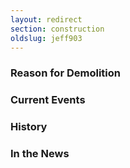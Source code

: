 ```yaml
---
layout: redirect
section: construction
oldslug: jeff903
---
```


### Reason for Demolition


### Current Events


### History


### In the News
